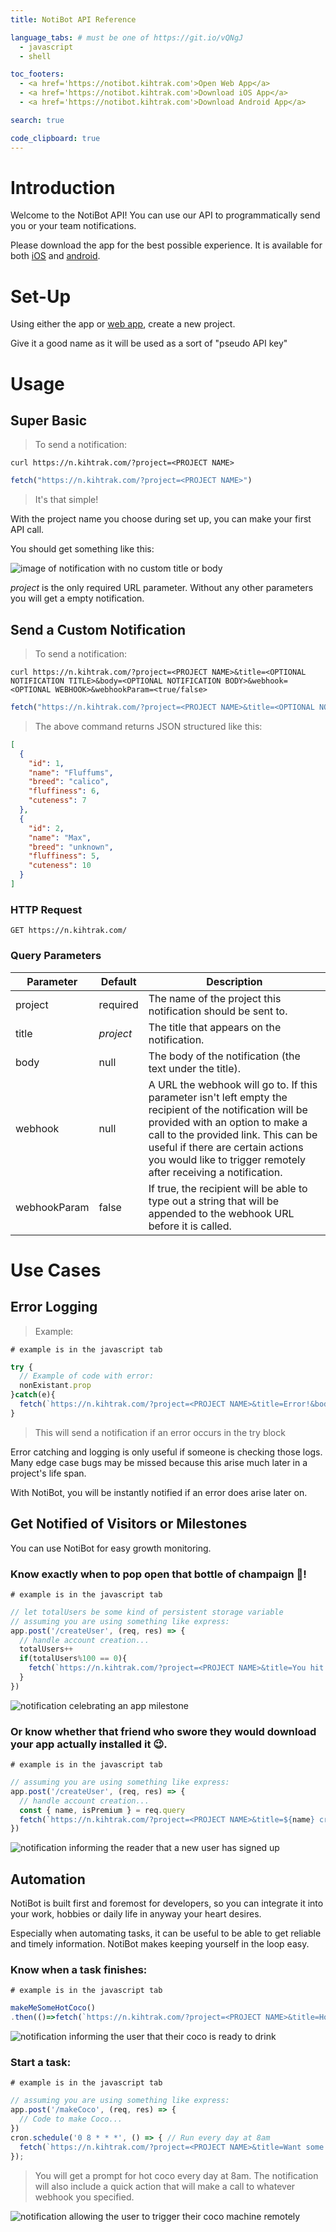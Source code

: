 ```yaml
---
title: NotiBot API Reference

language_tabs: # must be one of https://git.io/vQNgJ
  - javascript
  - shell

toc_footers:
  - <a href='https://notibot.kihtrak.com'>Open Web App</a>
  - <a href='https://notibot.kihtrak.com'>Download iOS App</a>
  - <a href='https://notibot.kihtrak.com'>Download Android App</a>

search: true

code_clipboard: true
---
```


# Introduction

Welcome to the NotiBot API! You can use our API to programmatically send you or your team notifications.

Please download the app for the best possible experience. It is available for both [iOS](https://notibot.kihtrak.com) and [android](https://notibot.kihtrak.com).

# Set-Up

Using either the app or [web app](https://notibot.kihtrak.com), create a new project. 

Give it a good name as it will be used as a sort of "pseudo API key"

# Usage

## Super Basic
> To send a notification:

```shell
curl https://n.kihtrak.com/?project=<PROJECT NAME>
```

```javascript
fetch("https://n.kihtrak.com/?project=<PROJECT NAME>")
```

> It's that simple!

With the project name you choose during set up, you can make your first API call.

You should get something like this:

![image of notification with no custom title or body](PROJECT%20NAME%20notification.png)

<aside class="notice">
<em>project</em> is the only required URL parameter. Without any other parameters you will get a empty notification.
</aside>


## Send a Custom Notification

> To send a notification:

```shell
curl https://n.kihtrak.com/?project=<PROJECT NAME>&title=<OPTIONAL NOTIFICATION TITLE>&body=<OPTIONAL NOTIFICATION BODY>&webhook=<OPTIONAL WEBHOOK>&webhookParam=<true/false>
```

```javascript
fetch("https://n.kihtrak.com/?project=<PROJECT NAME>&title=<OPTIONAL NOTIFICATION TITLE>&body=<OPTIONAL NOTIFICATION BODY>&webhook=<OPTIONAL WEBHOOK>&webhookParam=<true/false>")
```

> The above command returns JSON structured like this:

```json
[
  {
    "id": 1,
    "name": "Fluffums",
    "breed": "calico",
    "fluffiness": 6,
    "cuteness": 7
  },
  {
    "id": 2,
    "name": "Max",
    "breed": "unknown",
    "fluffiness": 5,
    "cuteness": 10
  }
]
```

### HTTP Request

`GET https://n.kihtrak.com/`

### Query Parameters

Parameter | Default | Description
--------- | ------- | -----------
project | required | The name of the project this notification should be sent to.
title | *project* | The title that appears on the notification.
body | null | The body of the notification (the text under the title).
webhook | null | A URL the webhook will go to. If this parameter isn't left empty the recipient of the notification will be provided with an option to make a call to the provided link. This can be useful if there are certain actions you would like to trigger remotely after receiving a notification.
webhookParam | false | If true, the recipient will be able to type out a string that will be appended to the webhook URL before it is called.

# Use Cases

## Error Logging

> Example: 

``` shell
# example is in the javascript tab
```

``` javascript
try {
  // Example of code with error:
  nonExistant.prop
}catch(e){
  fetch(`https://n.kihtrak.com/?project=<PROJECT NAME>&title=Error!&body=${e.toString()}`)
}
```

> This will send a notification if an error occurs in the try block

Error catching and logging is only useful if someone is checking those logs. Many edge case bugs may be missed because this arise much later in a project's life span. 

With NotiBot, you will be instantly notified if an error does arise later on.

## Get Notified of Visitors or Milestones

You can use NotiBot for easy growth monitoring. 

### Know exactly when to pop open that bottle of champaign 🍾! 

``` shell
# example is in the javascript tab
```

``` javascript
// let totalUsers be some kind of persistent storage variable
// assuming you are using something like express:
app.post('/createUser', (req, res) => {
  // handle account creation...
  totalUsers++
  if(totalUsers%100 == 0){
    fetch(`https://n.kihtrak.com/?project=<PROJECT NAME>&title=You hit ${totalUsers} total users!&body=🎉🎈🥳`)
  }
})
```

>

![notification celebrating an app milestone](PROJECT%20NAME%20notification.png)

### Or know whether that friend who swore they would download your app actually installed it 😉.

``` shell
# example is in the javascript tab
```

``` javascript
// assuming you are using something like express:
app.post('/createUser', (req, res) => {
  // handle account creation...
  const { name, isPremium } = req.query
  fetch(`https://n.kihtrak.com/?project=<PROJECT NAME>&title=${name} created an account!&body=${isPremium?`They have signed up for Premium!`:`They signed up for the free plan`}`)
})
```

>

![notification informing the reader that a new user has signed up](PROJECT%20NAME%20notification.png)

## Automation

NotiBot is built first and foremost for developers, so you can integrate it into your work, hobbies or daily life in anyway your heart desires. 

Especially when automating tasks, it can be useful to be able to get reliable and timely information. NotiBot makes keeping yourself in the loop easy.

### Know when a task finishes: 

``` shell
# example is in the javascript tab
```

``` javascript
makeMeSomeHotCoco()
.then(()=>fetch(`https://n.kihtrak.com/?project=<PROJECT NAME>&title=Hot coco finished!&body=Time to drink up!\n☕☕☕`))
```
>

![notification informing the user that their coco is ready to drink](PROJECT%20NAME%20notification.png)

### Start a task: 

``` shell
# example is in the javascript tab
```

``` javascript
// assuming you are using something like express:
app.post('/makeCoco', (req, res) => {
  // Code to make Coco...
})
cron.schedule('0 8 * * *', () => { // Run every day at 8am
  fetch(`https://n.kihtrak.com/?project=<PROJECT NAME>&title=Want some hot coco?&body=Respond to this notification with the webhook trigger to start making the coco 👇&webhook=<server address>/makeCoco`)
});
```
> You will get a prompt for hot coco every day at 8am. The notification will also include a quick action that will make a call to whatever webhook you specified.

![notification allowing the user to trigger their coco machine remotely](PROJECT%20NAME%20notification.png)